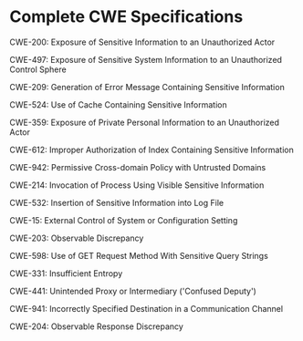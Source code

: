 

# Complete CWE Specifications

CWE-200: Exposure of Sensitive Information to an Unauthorized Actor

CWE-497: Exposure of Sensitive System Information to an Unauthorized Control Sphere

CWE-209: Generation of Error Message Containing Sensitive Information

CWE-524: Use of Cache Containing Sensitive Information

CWE-359: Exposure of Private Personal Information to an Unauthorized Actor

CWE-612: Improper Authorization of Index Containing Sensitive Information

CWE-942: Permissive Cross-domain Policy with Untrusted Domains

CWE-214: Invocation of Process Using Visible Sensitive Information

CWE-532: Insertion of Sensitive Information into Log File

CWE-15: External Control of System or Configuration Setting

CWE-203: Observable Discrepancy

CWE-598: Use of GET Request Method With Sensitive Query Strings

CWE-331: Insufficient Entropy

CWE-441: Unintended Proxy or Intermediary ('Confused Deputy')

CWE-941: Incorrectly Specified Destination in a Communication Channel

CWE-204: Observable Response Discrepancy